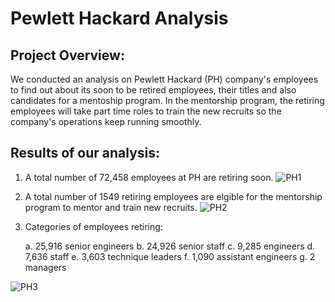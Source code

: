 # Pewlett Hackard Analysis

## Project Overview:
  
  We conducted an analysis on Pewlett Hackard (PH) company's employees to find out about its soon to be retired employees, their titles and also candidates for a mentoship program. In the mentorship program, the retiring employees will take part time roles to train the new recruits so the company's operations keep running smoothly. 
  
## Results of our analysis:

  1. A total number of 72,458 employees at PH are retiring soon. ![PH1](https://user-images.githubusercontent.com/96811934/162780233-421512a7-d053-45e8-b4fa-555b2b65498a.png)

  2. A total number of 1549 retiring employees are elgible for the mentorship program to mentor and train new recruits. ![PH2](https://user-images.githubusercontent.com/96811934/162780960-38e4f3b7-5fae-4978-960d-e31b60776504.png)
  
  3. Categories of employees retiring:
      
      a. 25,916 senior engineers
      b. 24,926 senior staff
      c. 9,285 engineers
      d. 7,636 staff
      e. 3,603 technique leaders
      f. 1,090 assistant engineers
      g. 2 managers
  
![PH3](https://user-images.githubusercontent.com/96811934/162782272-324afcb0-6dc4-4ac6-b056-2521d92fa8b8.png)
